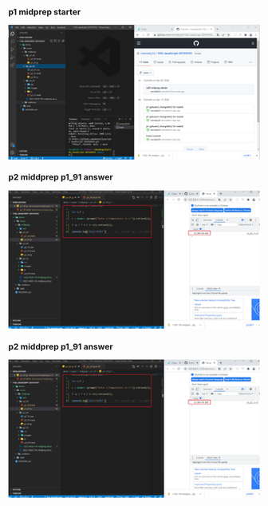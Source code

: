 ### p1 midprep starter

![](p1.png)

### p2 middprep p1_91 answer

![](1.png)

### p2 middprep p1_91 answer

![](1.png)
